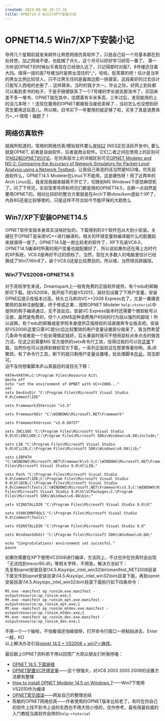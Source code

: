 ```yaml
---
created: 2013-08-08_19-17-16
title: OPNET14.5 Win7/XP下安装小记
---
```


# OPNET14.5 Win7/XP下安装小记

导师几个星期前就发来邮件让熟悉网络仿真软件了，只是自己前一个月基本都在到处转悠，加之网络不便，也耽搁了许久，这个月可以好好学习研究一番了。
第一次听说OPNET的时候似乎离现在已经很久远了，只记得那时对面7、8号楼还住着大四。值得一提的是7号楼当时是男女混住的^\_^，哈哈，挺羡慕的吧！估计是当年的男女比例比较惊人，只不过男生住的是最南边那一排寝室，这段美好的过去估计只能写入西电的史册了... 
这样算来，当时的我才大一。毕业之际，好网上到处都可以看到卖书的帖子，于是乎随便联系了一个7号楼的学长就去那淘书了，买回来差不多一堆书，OPNET就在其中，估摸着有半米多高，三年过后，发现能用的上的没几本呀！！连现在要用的OPNET都被我当废纸卖掉了... 当初怎么也没想到研究生要用这玩意儿。所以嘛，旧书买下一年要用的就足够了啦，买多了真是浪费体力=\_=! 喂喂！偏题了！  

## 网络仿真软件  
就我所知道的，常用的网络仿真/模拟软件要么是[NS2](http://en.wikipedia.org/wiki/Ns_(simulator)) (NS3正在活跃开发中), 要么就是OPNET, 前者是自由软件，后者是商业软件。它们二者之间在使用上的区别可见[NS2和OPNET的讨论](http://www.360doc.com/content/11/0103/15/1520315_83619061.shtml)，在仿真层次上的详细区别可见[OPNET Modeler and NS-2: Comparing the Accuracy of Network Simulators for Packet-Level Analysis using a Network Testbed](http://db.tt/61l7RxNR)，让我自己来选的话当然是NS2咯，优先自由软件么，OPNET14.5 Modeler在Linux下不能用，这是硬伤呀！用了近两年的Arch Linux后，我发现我越来越离不开它了，切换到MS Windows下感觉麻烦死了。问了下师兄，实验室里导师和师兄们都是用的OPNET14.5，合群一点自然是要用OPNET的。相对比较好的整合方案就是在Arch下用vbox/kvm虚拟个XP了，内存8G还是比较够使的，只是这样不符合如今节能环保的大趋势么  

## Win7/XP下安装OPNET14.5  
OPNET软件安装本身其实没啥好扯的，下载得到的3个软件包从大到小安装。关键在于OPNET是采用VC++进行编译的，相关的环境变量和编译器什么的配置起来就值得一提了。OPNET14.5是一款比较老的软件了，XP下先装VC6.0，OPNET14.5编译时所需的用户变量也就配置好了，所以说如果你还在用上古时代的XP系统，VC6.0是再好不过的搭档了。当然，现在大多数人的电脑里估计已经换成了Win7/Win8了，装个VC6.0还是比较费劲的。所以喽，当然得另辟蹊径。  

<!--more-->
### Win7下VS2008+OPNET14.5  
对于高校学生来说，Dreamspark上一般有免费的正版软件提供，有个edu的邮箱即可下载。找VS2008，我开始下的是VS2012，装好后设置了下用户变量，安装OPNE后提示库版本过高。转头立马奔向VC++2008 Express去了，又是一番痛苦繁琐的各种注册配置，终于修成正果... 按照OPNET Modeler `help->tutorial`中提供的例子编译通过，无不良反应。安装VC Express版本时还需要个微软帐号以注册，虽然是免费的，但个人对M$这种浪费用户时间的行为投以强烈的鄙视！所以说嘛，有个edu的邮箱或是学校本身提供正版授权的话直接奔专业版去吧。安装好VS2008(这里只需VC部分)后比较繁琐的用户变量设置部分就来了，我当然希望几条命令或者是一个批处理搞定就好，后头重装时我可不想用鼠标点来点去的做苦力活。在这之前需要MS 官方提供的setx命令行工具，信得过我的可以在[这里](http://db.tt/nTfoGgtB)下载，当然你也可以选择到微软官方下载，一系列正版验证在那里等着你咧，真JB繁琐。有了命令行工具，剩下的就只剩用户变量设置喽，批处理脚本[在此](http://db.tt/XAxZ2e6F)，双击即可。  
迫不及待想看脚本庐山真面目的请目光下移：  
```
PATH=%PATH%;C:\Program Files\Resource Kit\
@echo off
echo "set the environment of OPNET with VC++2008..."
set 
setx DevEnvDir "C:\Program Files\Microsoft Visual Studio 9.0\Common7\IDE"

setx Framework35Version "v3.5"

setx FrameworkDir "C:\WINDOWS\Microsoft.NET\Framework"

setx FrameworkVersion "v2.0.50727"

setx INCLUDE "C:\Program Files\Microsoft Visual Studio 9.0\VC\INCLUDE;C:\Program Files\Microsoft SDKs\Windows\v6.0A\include;"

setx LIB "C:\Program Files\Microsoft Visual Studio 9.0\VC\LIB;C:\Program Files\Microsoft SDKs\Windows\v6.0A\lib;"

setx LIBPATH "C:\WINDOWS\Microsoft.NET\Framework\v3.5;C:\WINDOWS\Microsoft.NET\Framework\v2.0.50727;C:\Program Files\Microsoft Visual Studio 9.0\VC\LIB;"

setx Path "C:\Program Files\Microsoft Visual Studio 9.0\Common7\IDE;C:\Program Files\Microsoft Visual Studio 9.0\VC\BIN;C:\Program Files\Microsoft Visual Studio 9.0\Common7\Tools;C:\WINDOWS\Microsoft.NET\Framework\v3.5;C:\WINDOWS\Microsoft.NET\Framework\v2.0.50727;C:\Program Files\Microsoft Visual Studio 9.0\VC\VCPackages;C:\Program Files\Microsoft SDKs\Windows\v6.0A\bin;"

setx VCINSTALLDIR "C:\Program Files\Microsoft Visual Studio 9.0\VC"

setx VS90COMNTOOLS "C:\Program Files\Microsoft Visual Studio 9.0\Common7\Tools\"

setx VSINSTALLDIR "C:\Program Files\Microsoft Visual Studio 9.0"

setx WindowsSdkDir "C:\Program Files\Microsoft SDKs\Windows\v6.0A\"

echo "Congratulations! environment set succesful."
pause
```
如果你需要在XP下使用VC2008进行编译，方法同上，不过也许在仿真时会出现「无法找到msvcr90.dll」等相关字样，不用急，解决方法如下：  
先复制opnet安装目录\14.5.A\sys\pc_intel_win32\bin\manifest_NET2008目录下面文件到opnet安装目录\14.5.A\sys\pc_intel_win32\bin\目录下面，再到opnet安装目录\14.5.A\sys\pc_intel_win32\bin\目录下面执行如下四条命令：  
```
Mt.exe -manifest op_runsim.exe.manifest -outputresource:op_runsim.exe;1
Mt.exe -manifest op_runsim_opt.exe.manifest -outputresource:op_runsim_opt.exe;1
Mt.exe -manifest op_runsim_mtdev.exe.manifest -outputresource:op_runsim_mtdev.exe;1
Mt.exe -manifest op_runsim_dev.exe.manifest -outputresource:op_runsim_dev.exe;1
```

不用一个一个输啦，不怕看错还怕输错呀，打开命令行窗口一把粘贴进去，Enter一敲，KO  
以上解决办法引自[opnet 14.5 + VS2008 + win7＝麻烦](http://ihacklog.com/post/opnet-14-5-vs2008-win7-trouble-and-the-solution.html)。  

最后献上OPNET资料若干用以回馈广大观众朋友们听我唠嗑：  

* [OPNET 14.5 下载链接](http://pan.baidu.com/s/1gdtcV8R)  
* [OPNET配置VC环境变量](http://db.tt/7YdSKESL)——这个很强大，对VC6 2003 2005 2008的设置方法都有整理  
* [How to install OPNET Modeler 14.5 on Windows 7](http://db.tt/R9vulOHp)——Win7下使用VS2010作为编译  
* [OPNET常见错误](http://db.tt/pdVBkh7r)——网友自己的整理总结  
* 陈敏的OPNET网络仿真——作者使用的OPNET版本比较老了，有时在你自己的软件上找不到书上说的东西也不用大惊小怪的，仅作参考，最有用最权威的入门教程当属软件自带的`help->tutorial`